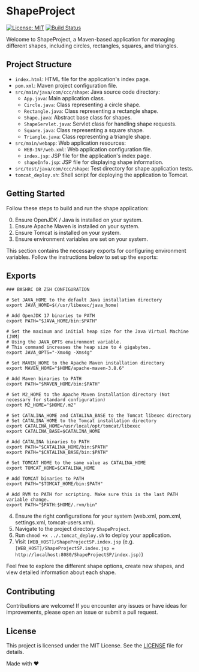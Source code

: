# ShapeProject

[![License: MIT](https://img.shields.io/badge/License-MIT-yellow.svg)](https://opensource.org/licenses/MIT)
[![Build Status](https://img.shields.io/travis/your-username/ShapeProject/main.svg?style=flat-square)](https://travis-ci.org/your-username/ShapeProject)

Welcome to ShapeProject, a Maven-based application for managing different shapes, including circles, rectangles, squares, and triangles.

## Project Structure

- `index.html`: HTML file for the application's index page.
- `pom.xml`: Maven project configuration file.
- `src/main/java/com/ccc/shape`: Java source code directory:
  - `App.java`: Main application class.
  - `Circle.java`: Class representing a circle shape.
  - `Rectangle.java`: Class representing a rectangle shape.
  - `Shape.java`: Abstract base class for shapes.
  - `ShapeServlet.java`: Servlet class for handling shape requests.
  - `Square.java`: Class representing a square shape.
  - `Triangle.java`: Class representing a triangle shape.
- `src/main/webapp`: Web application resources:
  - `WEB-INF/web.xml`: Web application configuration file.
  - `index.jsp`: JSP file for the application's index page.
  - `shapeInfo.jsp`: JSP file for displaying shape information.
- `src/test/java/com/ccc/shape`: Test directory for shape application tests.
- `tomcat_deploy.sh`: Shell script for deploying the application to Tomcat.

## Getting Started

Follow these steps to build and run the shape application:

0. Ensure OpenJDK / Java is installed on your system.
1. Ensure Apache Maven is installed on your system.
2. Ensure Tomcat is installed on your system.
3. Ensure environment variables are set on your system. 

This section contains the necessary exports for configuring environment variables. Follow the instructions below to set up the exports:

## Exports

```
### BASHRC OR ZSH CONFIGURATION

# Set JAVA_HOME to the default Java installation directory
export JAVA_HOME=$(/usr/libexec/java_home)

# Add OpenJDK 17 binaries to PATH
export PATH="$JAVA_HOME/bin:$PATH"

# Set the maximum and initial heap size for the Java Virtual Machine (JVM) 
# Using the JAVA_OPTS environment variable.
# This command increases the heap size to 4 gigabytes.
export JAVA_OPTS="-Xmx4g -Xms4g"

# Set MAVEN_HOME to the Apache Maven installation directory
export MAVEN_HOME="$HOME/apache-maven-3.8.6"

# Add Maven binaries to PATH
export PATH="$MAVEN_HOME/bin:$PATH"

# Set M2_HOME to the Apache Maven installation directory (Not necessary for standard configuration)
export M2_HOME="$HOME/.m2"

# Set CATALINA_HOME and CATALINA_BASE to the Tomcat libexec directory
# Set CATALINA_HOME to the Tomcat installation directory
export CATALINA_HOME=/usr/local/opt/tomcat/libexec
export CATALINA_BASE=$CATALINA_HOME

# Add CATALINA binaries to PATH
export PATH="$CATALINA_HOME/bin:$PATH"
export PATH="$CATALINA_BASE/bin:$PATH"

# Set TOMCAT_HOME to the same value as CATALINA_HOME
export TOMCAT_HOME=$CATALINA_HOME

# Add TOMCAT binaries to PATH
export PATH="$TOMCAT_HOME/bin:$PATH"

# Add RVM to PATH for scripting. Make sure this is the last PATH variable change.
export PATH="$PATH:$HOME/.rvm/bin"
```
4. Ensure the right configurations for your system (web.xml, pom.xml, settings.xml, tomcat-users.xml).
5. Navigate to the project directory `ShapeProject`.
6. Run `chmod +x ../.tomcat_deploy.sh` to deploy your application.
7. Visit `[WEB_HOST]/ShapeProjectSP.index.jsp` 
(e.g. `[WEB_HOST]/ShapeProjectSP.index.jsp = http://localhost:8080/ShapeProjectSP/index.jsp)`)

Feel free to explore the different shape options, create new shapes, and view detailed information about each shape.

## Contributing

Contributions are welcome! If you encounter any issues or have ideas for improvements, please open an issue or submit a pull request.

## License

This project is licensed under the MIT License. See the [LICENSE](LICENSE) file for details.

Made with :heart:
